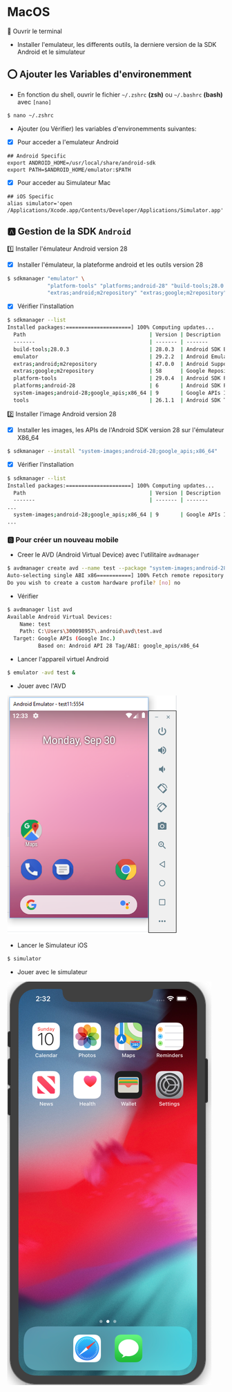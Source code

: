 


# MacOS

:bookmark: Ouvrir le terminal

* Installer l'emulateur, les differents outils, la derniere version de la SDK Android et le simulateur

## :o: Ajouter les Variables d'environemment

* En fonction du shell, ouvrir le fichier `~/.zshrc` **(zsh)** ou `~/.bashrc` **(bash)** avec `[nano]`

```bash
$ nano ~/.zshrc
```


* Ajouter (ou Vérifier) les variables d'environemments suivantes:

- [x] Pour acceder a l'emulateur Android

```
## Android Specific
export ANDROID_HOME=/usr/local/share/android-sdk
export PATH=$ANDROID_HOME/emulator:$PATH
```

- [x] Pour acceder au Simulateur Mac

```
## iOS Specific
alias simulator='open /Applications/Xcode.app/Contents/Developer/Applications/Simulator.app'
```


## :a: Gestion de la SDK `Android`

:one: Installer l'émulateur Android version 28

- [x] Installer l'émulateur, la plateforme android et les outils version 28

```bash
$ sdkmanager "emulator" \
             "platform-tools" "platforms;android-28" "build-tools;28.0.3" \
             "extras;android;m2repository" "extras;google;m2repository"
```

- [x] Vérifier l'installation

```bash
$ sdkmanager --list
Installed packages:=====================] 100% Computing updates...
  Path                                        | Version | Description                                | Location
  -------                                     | ------- | -------                                    | -------
  build-tools;28.0.3                          | 28.0.3  | Android SDK Build-Tools 28.0.3             | build-tools\28.0.3\
  emulator                                    | 29.2.2  | Android Emulator                           | emulator\
  extras;android;m2repository                 | 47.0.0  | Android Support Repository                 | extras\android\m2repository\
  extras;google;m2repository                  | 58      | Google Repository                          | extras\google\m2repository\
  platform-tools                              | 29.0.4  | Android SDK Platform-Tools                 | platform-tools\
  platforms;android-28                        | 6       | Android SDK Platform 28                    | platforms\android-28\
  system-images;android-28;google_apis;x86_64 | 9       | Google APIs Intel x86 Atom_64 System Image | system-images\android-28\google_apis\x86_64\
  tools                                       | 26.1.1  | Android SDK Tools 26.1.1                   | tools\
```

:two: Installer l'image Android version 28

- [x] Installer les images, les APIs de l'Android SDK version 28 sur l'émulateur X86_64

```bash
$ sdkmanager --install "system-images;android-28;google_apis;x86_64"
```

- [x] Vérifier l'installation

```bash
$ sdkmanager --list
Installed packages:=====================] 100% Computing updates...
  Path                                        | Version | Description                                | Location
  -------                                     | ------- | -------                                    | -------
...
  system-images;android-28;google_apis;x86_64 | 9       | Google APIs Intel x86 Atom_64 System Image | system-images\android-28\google_apis\x86_64\
...
```

### :b: Pour créer un nouveau mobile

* Creer le AVD (Android Virtual Device) avec l'utilitaire `avdmanager`

```bash
$ avdmanager create avd --name test --package "system-images;android-28;google_apis;x86_64"
Auto-selecting single ABI x86===========] 100% Fetch remote repository...
Do you wish to create a custom hardware profile? [no] no
```

* Vérifier


```bash
$ avdmanager list avd
Available Android Virtual Devices:
    Name: test
    Path: C:\Users\300098957\.android\avd\test.avd
  Target: Google APIs (Google Inc.)
          Based on: Android API 28 Tag/ABI: google_apis/x86_64
```

* Lancer l'appareil virtuel Android

```bash
$ emulator -avd test &
```

* Jouer avec l'AVD

![image](../images/emulator.png)

* Lancer le Simulateur iOS

```bash
$ simulator
```

* Jouer avec le simulateur

![image](../images/simulator.png)



